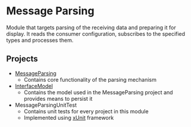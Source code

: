 # Message Parsing

Module that targets parsing of the receiving data and preparing it for display. It reads the consumer configuration, subscribes to the specified types and processes them.

## Projects

- [MessageParsing](MessageParsing)
  - Contains core functionality of the parsing mechanism
- [InterfaceModel](InterfaceModel)
  - Contains the model used in the MessageParsing project and provides means to persist it
- MessageParsingUnitTest
  - Contains unit tests for every project in this module
  - Implemented using [xUnit](https://xunit.net) framework
